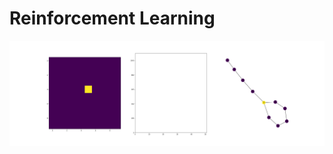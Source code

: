 # Reinforcement Learning
![evolution of Q matrix, shortest path network](assets/figures/Q_evolution_network.gif)
